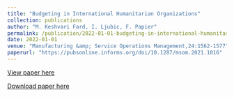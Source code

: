 ```yaml
---
title: "Budgeting in International Humanitarian Organizations"
collection: publications
author: "M. Keshvari Fard, I. Ljubic, F. Papier"
permalink: /publication/2022-01-01-budgeting-in-international-humanitarian-organizations
date: 2022-01-01
venue: "Manufacturing &amp; Service Operations Management,24:1562-1577"
paperurl: "https://pubsonline.informs.org/doi/10.1287/msom.2021.1016"
---
```


[View paper here](https://pubsonline.informs.org/doi/10.1287/msom.2021.1016)

[Download paper here](https://papers.ssrn.com/sol3/papers.cfm?abstract_id=3464619)
